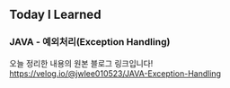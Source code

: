 ## Today I Learned
### JAVA - 예외처리(Exception Handling)

오늘 정리한 내용의 원본 블로그 링크입니다!  
https://velog.io/@jwlee010523/JAVA-Exception-Handling
